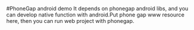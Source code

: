 #PhoneGap android demo
It depends on phonegap android libs, and you can develop native function with android.Put phone gap www resource here, then you can run web project with phonegap.
